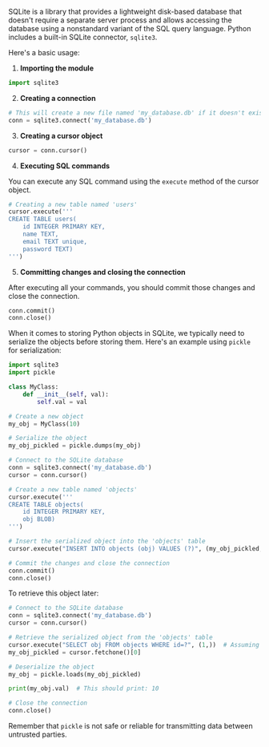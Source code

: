 SQLite is a library that provides a lightweight disk-based database that doesn't require a separate server process and allows accessing the database using a nonstandard variant of the SQL query language. Python includes a built-in SQLite connector, `sqlite3`.

Here's a basic usage:

1. **Importing the module**

```python
import sqlite3
```

2. **Creating a connection**

```python
# This will create a new file named 'my_database.db' if it doesn't exist. Otherwise, it will connect to it.
conn = sqlite3.connect('my_database.db')
```

3. **Creating a cursor object**

```python
cursor = conn.cursor()
```

4. **Executing SQL commands**

You can execute any SQL command using the `execute` method of the cursor object.

```python
# Creating a new table named 'users'
cursor.execute('''
CREATE TABLE users(
    id INTEGER PRIMARY KEY,
    name TEXT,
    email TEXT unique,
    password TEXT)
''')
```

5. **Committing changes and closing the connection**

After executing all your commands, you should commit those changes and close the connection.

```python
conn.commit()
conn.close()
```

When it comes to storing Python objects in SQLite, we typically need to serialize the objects before storing them. Here's an example using `pickle` for serialization:

```python
import sqlite3
import pickle

class MyClass:
    def __init__(self, val):
        self.val = val

# Create a new object
my_obj = MyClass(10)

# Serialize the object
my_obj_pickled = pickle.dumps(my_obj)

# Connect to the SQLite database
conn = sqlite3.connect('my_database.db')
cursor = conn.cursor()

# Create a new table named 'objects'
cursor.execute('''
CREATE TABLE objects(
    id INTEGER PRIMARY KEY,
    obj BLOB)
''')

# Insert the serialized object into the 'objects' table
cursor.execute("INSERT INTO objects (obj) VALUES (?)", (my_obj_pickled,))

# Commit the changes and close the connection
conn.commit()
conn.close()
```

To retrieve this object later:

```python
# Connect to the SQLite database
conn = sqlite3.connect('my_database.db')
cursor = conn.cursor()

# Retrieve the serialized object from the 'objects' table
cursor.execute("SELECT obj FROM objects WHERE id=?", (1,))  # Assuming the id of the object is 1
my_obj_pickled = cursor.fetchone()[0]

# Deserialize the object
my_obj = pickle.loads(my_obj_pickled)

print(my_obj.val)  # This should print: 10

# Close the connection
conn.close()
```

Remember that `pickle` is not safe or reliable for transmitting data between untrusted parties.